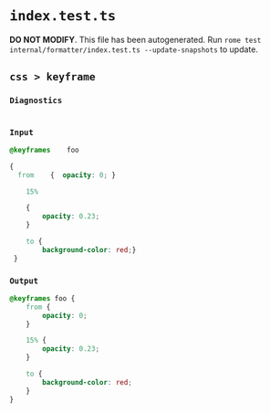 # `index.test.ts`

**DO NOT MODIFY**. This file has been autogenerated. Run `rome test internal/formatter/index.test.ts --update-snapshots` to update.

## `css > keyframe`

### `Diagnostics`

```

```

### `Input`

```css
@keyframes    foo

{
  from    {  opacity: 0; }

	15%

	{
		opacity: 0.23;
	}

	to {
		background-color: red;}
 }

```

### `Output`

```css
@keyframes foo {
	from {
		opacity: 0;
	}

	15% {
		opacity: 0.23;
	}

	to {
		background-color: red;
	}
}


```
